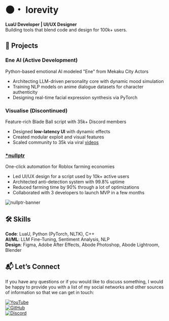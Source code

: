 # 🌑・ lorevity
**LuaU Developer | UI/UX Designer** <br />
Building tools that blend code and design for 100k+ users.

## 🚀 Projects
### **Ene AI (Active Development)**
Python-based emotional AI modeled "Ene" from Mekaku City Actors
- Architecting LLM-driven personality core with dynamic mood simulation
- Training NLP models on anime dialogue datasets for character authenticity
- Designing real-time facial expression synthesis via PyTorch

### **Visualise (Discontinued)**  
Feature-rich Blade Ball script with 35k+ Discord members
- Designed **low-latency UI** with dynamic effects
- Created modular exploit and visual features
- Scaled community to 35k via viral [videos](https://youtube.com/@lorevity)

### **[*nullptr](https://discord.gg/swqnDC5WPC)**
One-click automation for Roblox farming economies
- Led UI/UX design for a script used by 10k+ active users
- Architected anti-detection system with 99.8% uptime  
- Reduced farming time by 90% through a lot of optimizations 
- Collaborated with 3 developers to launch MVP in a few months

![nullptr-banner](https://github.com/user-attachments/assets/263c6d62-6858-4ae6-a3bb-7dbea8efa593)

## 🛠️ Skills  
**Code**: LuaU, Python (PyTorch, NLTK), C++ <br />
**AI/ML**: LLM Fine-Tuning, Sentiment Analysis, NLP <br />
**Design**: Figma, Adobe After Effects, Abode Photoshop, Abode Lightroom, Blender <br />

## 📬 Let’s Connect
If you have any questions or if you would like to discuss something, I would be happy to provide you with a list of my social networks and other sources of information so that we can get in touch:

[![YouTube](https://img.shields.io/badge/YouTube-@lorevity-FF0000)](https://www.youtube.com/@lorevity) <br />
[![GitHub](https://img.shields.io/badge/GitHub-@lorevity-181717)](https://github.com/lorevity) <br />
[![Discord](https://img.shields.io/badge/Discord-@lorevity-5865F2)](https://discordapp.com/users/937392908200472649) <br />

